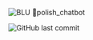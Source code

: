 ![BLU 💠polish_chatbot](https://github.com/adpaczek/chatbot/assets/83600967/9b1328d4-80c3-4f39-a9b8-d7a369a63df2)

![GitHub last commit](https://img.shields.io/github/last-commit/adpaczek/chatbot)
